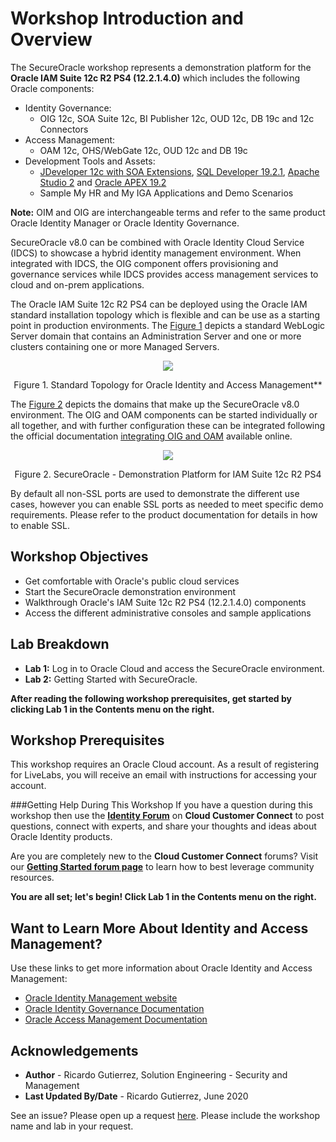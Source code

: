 # Workshop Introduction and Overview                                    

The SecureOracle workshop represents a demonstration platform for the **Oracle IAM Suite 12c R2 PS4 (12.2.1.4.0)** which includes the following Oracle components:

* Identity Governance:
	* OIG 12c, SOA Suite 12c, BI Publisher 12c, OUD 12c, DB 19c and 12c Connectors
* Access Management:
	* OAM 12c, OHS/WebGate 12c, OUD 12c and DB 19c
* Development Tools and Assets:
	* [JDeveloper 12c with SOA Extensions](http://www.oracle.com/technetwork/middleware/soasuite/downloads/index.html), [SQL Developer 19.2.1](https://www.oracle.com/database/technologies/appdev/sql-developer.html), [Apache Studio 2](https://directory.apache.org/studio/) and [Oracle APEX 19.2](https://apex.oracle.com/en/)
	* Sample My HR and My IGA Applications and Demo Scenarios

**Note:** OIM and OIG are interchangeable terms and refer to the same product Oracle Identity Manager or Oracle Identity Governance.

SecureOracle v8.0 can be combined with Oracle Identity Cloud Service (IDCS) to showcase a hybrid identity management environment. When integrated with IDCS, the OIG component offers provisioning and governance services while IDCS provides access management services to cloud and on-prem applications.

The Oracle IAM Suite 12c R2 PS4 can be deployed using the Oracle IAM standard installation topology which is flexible and can be use as a starting point in production environments. The [Figure 1](#image-01) depicts a standard WebLogic Server domain that contains an Administration Server and one or more clusters containing one or more Managed Servers.

<a name="image-01"></a>
<p align="center"><img src="https://github.com/rgutierrez2004/lifelabs/blob/master/secureoracle/images/idm12cps4-standard-topology.png" /></p>
<p align="center">Figure 1. Standard Topology for Oracle Identity and Access Management**</p>

The [Figure 2](#image-01) depicts the domains that make up the SecureOracle v8.0 environment. The OIG and OAM components can be started individually or all together, and with further configuration these can be integrated following the official documentation [integrating OIG and OAM](https://docs.oracle.com/en/middleware/idm/suite/12.2.1.4/integrate.html) available online.

<a name="image-02"></a>
<p align="center"><img src="https://github.com/rgutierrez2004/lifelabs/blob/master/secureoracle/images/img-sodomains.png" /></p>
<p align="center">Figure 2. SecureOracle - Demonstration Platform for IAM Suite 12c R2 PS4</p>

By default all non-SSL ports are used to demonstrate the different use cases, however you can enable SSL ports as needed to meet specific demo requirements. Please refer to the product documentation for details in how to enable SSL.

## Workshop Objectives
- Get comfortable with Oracle's public cloud services
- Start the SecureOracle demonstration environment
- Walkthrough Oracle's IAM Suite 12c R2 PS4 (12.2.1.4.0) components
- Access the different administrative consoles and sample applications

## Lab Breakdown
- **Lab 1:** Log in to Oracle Cloud and access the SecureOracle environment.
- **Lab 2:** Getting Started with SecureOracle.

**After reading the following workshop prerequisites, get started by clicking Lab 1 in the Contents menu on the right.**

## Workshop Prerequisites
This workshop requires an Oracle Cloud account. As a result of registering for LiveLabs, you will receive an email with instructions for accessing your account.

###Getting Help During This Workshop
If you have a question during this workshop then use the <a href="https://cloudcustomerconnect.oracle.com/resources/d9b657b850/summary" target="\_blank">**Identity Forum**</a> on **Cloud Customer Connect** to post questions, connect with experts, and share your thoughts and ideas about Oracle Identity products.

Are you are completely new to the **Cloud Customer Connect**</a> forums? Visit our <a href="https://cloudcustomerconnect.oracle.com/pages/1f00b02b84" target="\_blank">**Getting Started forum page**</a> to learn how to best leverage community resources.

**You are all set; let's begin! Click Lab 1 in the Contents menu on the right.**

## Want to Learn More About Identity and Access Management?

Use these links to get more information about Oracle Identity and Access Management:

- <a href="https://docs.oracle.com/en/middleware/idm/suite/12.2.1.4/index.html" target="\_blank">Oracle Identity Management website</a>
- <a href="https://docs.oracle.com/en/middleware/idm/identity-governance/12.2.1.4/index.html" target="\_blank">Oracle Identity Governance Documentation</a>
- <a href="https://docs.oracle.com/en/middleware/idm/access-manager/12.2.1.4/books.html" target="\_blank">Oracle Access Management Documentation</a>

## Acknowledgements

- **Author** - Ricardo Gutierrez, Solution Engineering - Security and Management
- **Last Updated By/Date** - Ricardo Gutierrez, June 2020

See an issue?  Please open up a request [here](https://github.com/oracle/learning-library/issues).  Please include the workshop name and lab in your request.

